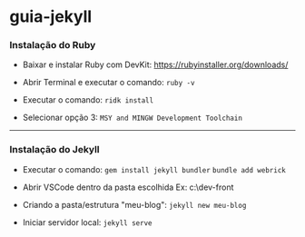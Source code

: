 # guia-jekyll

### Instalação do Ruby

- Baixar e instalar Ruby com DevKit:
  https://rubyinstaller.org/downloads/

- Abrir Terminal e executar o comando:
`ruby -v`

- Executar o comando:
`ridk install`

- Selecionar opção 3: 
`MSY and MINGW Development Toolchain`

---

###  Instalação do Jekyll

- Executar o comando:
`gem install jekyll bundler`
`bundle add webrick`

- Abrir VSCode dentro da pasta escolhida
Ex: c:\dev-front

- Criando a pasta/estrutura "meu-blog":
`jekyll new meu-blog`

- Iniciar servidor local:
`jekyll serve`
